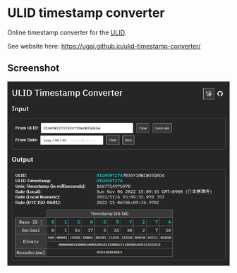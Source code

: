 # ULID timestamp converter

Online timestamp converter for the [ULID](https://github.com/ulid/spec).

See website here: <https://ugai.github.io/ulid-timestamp-converter/>

## Screenshot

![screenshot](ss.png)
